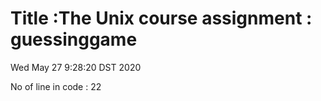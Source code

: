 # Title :The Unix course assignment : guessinggame

Wed May 27 9:28:20 DST 2020

No of line in code : 22
